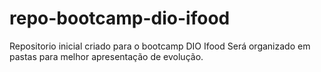 # repo-bootcamp-dio-ifood
Repositorio inicial criado para o bootcamp DIO Ifood
Será organizado em pastas para melhor apresentação de evolução.
